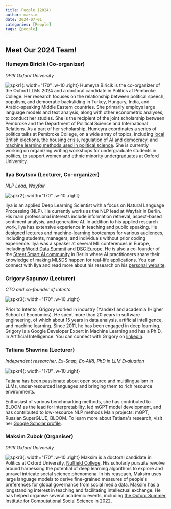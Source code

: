 ```yaml
---
title: People (2024)
author: maksim
date: 2024-07-01
categories: [People]
tags: [people]
---
```




## Meet Our 2024 Team!

### Humeyra Biricik (Co-organizer)
*DPIR Oxford University*

![spkr1](https://i.postimg.cc/prHYY6D8/humeyra.png){: width="170" .w-10 .right}
Humeyra Biricik is the co-organizer of the Oxford LLMs 2024 and a doctoral candidate in Politics at Pembroke College. Her research focuses on the relationship between political speech, populism, and democratic backsliding in Turkey, Hungary, India, and Arabic-speaking Middle Eastern countries. She primarily employs large language models and text analysis, along with other econometric analyses, to conduct her studies. She is the recipient of the joint scholarship between Pembroke and the Department of Political Science and International Relations. As a part of her scholarship, Humeyra coordinates a series of politics talks at Pembroke College, on a wide array of topics, including [local British elections](https://www.pmb.ox.ac.uk/event/local-elections-and-beyond-panel), [the housing crisis](https://www.politics.ox.ac.uk/news/dpir-key-panel-discussion-address-uk-housing-crisis), [regulation of AI and democracy](https://www.pmb.ox.ac.uk/event/towards-effective-regulation-ai-misinformation-and-democratic-challenges), and [machine learning methods used in political science](https://www.politics.ox.ac.uk/event/fall-machines-why-simple-models-work-disappointingly-well-and-what-do-about-it-politics). She is currently working on organizing writing workshops for undergraduate students in politics, to support women and ethnic minority undergraduates at Oxford University.

### Ilya Boytsov (Lecturer, Co-organizer)
*NLP Lead, Wayfair*

![spkr2](https://i.postimg.cc/nhhz9GQL/ilya.jpg){: width="170" .w-10 .right}

Ilya is an applied Deep Learning Scientist with a focus on Natural Language Processing (NLP). He currently works as the NLP lead at Wayfair in Berlin. His main professional interests include information retrieval, aspect-based sentiment analysis, and generative AI. In addition to his applied research work, Ilya has extensive experience in teaching and public speaking. He designed lectures and machine-learning bootcamps for various audiences, including students, managers, and individuals without prior coding experience. Ilya was a speaker at several ML conferences in Europe, including [World Data Summit](https://worlddatasummit.com/) and [DSC Europe](https://datasciconference.com/). He is also a co-founder of the [Street Smart AI community](https://www.meetup.com/street-smart-ai-berlin-meetup/) in Berlin where AI practitioners share their knowledge of making ML&DS happen for real-life applications. You can connect with Ilya and read more about his research on his [personal website](https://ieboytsov.github.io/about-me.html). 

### Grigory Sapunov (Lecturer)
*CTO and co-founder of Intento*

![spkr3](https://i.postimg.cc/fyz5QPJs/grigory.jpg){: width="170" .w-10 .right}

Prior to Intento, Grigory worked in industry (Yandex) and academia (Higher School of Economics). He spent more than 20 years in software engineering, of which about 15 years in data analysis, artificial intelligence, and machine learning. Since 2011, he has been engaged in deep learning. Grigory is a Google Developer Expert in Machine Learning and has a Ph.D. in Artificial Intelligence. You can connect with Grigory on [linkedin](https://www.linkedin.com/in/grigorysapunov/).

### Tatiana Shavrina (Lecturer)
*Independent researcher, Ex-Snap, Ex-AIRI, PhD in LLM Evaluation* 

![spkr4](https://i.postimg.cc/Njzn7QLH/tatiana.jpg){: width="170" .w-10 .right}


Tatiana has been passionate about open source and multilingualism in LLMs, under-resourced languages and bringing them to rich resource environments. 

Enthusiast of various benchmarking methods, she has contributed to BLOOM as the lead for interpretability, led mGPT model development, and has contributed to low-resource NLP methods
Main projects: mGPT, Russian SuperGLUE, BLOOM. To learn more about Tatiana's research, visit her [Google Scholar profile](https://scholar.google.com/citations?user=sdmdZh8AAAAJ).


### Maksim Zubok (Organiser)
*DPIR Oxford University*

![spkr3](https://i.postimg.cc/YC63jkY7/maksim1.png){: width="170" .w-10 .right}
Maksim is a doctoral candidate in Politics at Oxford University, [Nuffield College](https://www.nuffield.ox.ac.uk/). His scholarly pursuits revolve around harnessing the potential of deep learning algorithms to explore and unravel intricate social science phenomena. In his reaseach, Maksim uses large language models to derive fine-grained measures of people's preferences for global governance from social media data. Maksim has a longstanding interest in teaching and facilitating intellectual exchange. He has helped organise several academic events, including [the Oxford Summer Institute for Computational Social Science](https://sicss.io/2022/oxford/) in 2022. 
